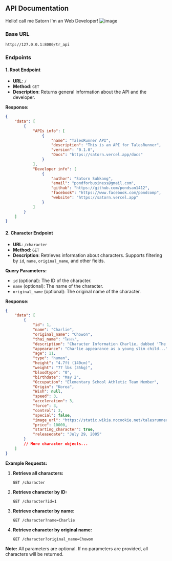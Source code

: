 ## API Documentation
Hello! call me Satorn I'm an Web Developer!
![image](https://github.com/user-attachments/assets/d1d862f4-56be-4f02-9abc-682ba9de6c2e)

### Base URL
```
http://127.0.0.1:8000/tr_api
```

### Endpoints

#### 1. Root Endpoint

- **URL**: `/`
- **Method**: `GET`
- **Description**: Returns general information about the API and the developer.

**Response:**

```json
{
    "data": [
        {
            "APIs info": [
                {
                    "name": "TalesRunner API",
                    "description": "This is an API for TalesRunner",
                    "version": "0.1.0",
                    "Docs": "https://satorn.vercel.app/docs"
                }
            ],
            "Developer info": [
                {
                    "author": "Satorn Sukkang",
                    "email": "pondforbusiness@gmail.com",
                    "github": "https://github.com/pondsan1412",
                    "facebook": "https://www.facebook.com/pondcomp",
                    "website": "https://satorn.vercel.app"
                }
            ]
        }
    ]
}
```

#### 2. Character Endpoint

- **URL**: `/character`
- **Method**: `GET`
- **Description**: Retrieves information about characters. Supports filtering by `id`, `name`, `original_name`, and other fields.

**Query Parameters:**

- `id` (optional): The ID of the character.
- `name` (optional): The name of the character.
- `original_name` (optional): The original name of the character.

**Response:**

```json
{
    "data": [
        {
            "id": 1,
            "name": "Charlie",
            "original_name": "Chowon",
            "thai_name": "โชวอน",
            "description": "Character Information Charlie, dubbed 'The Athlete'...",
            "appearance": "Charlie appearance as a young slim child...",
            "age": 11,
            "type": "human",
            "height": "4.7ft (140cm)",
            "weight": "77 lbs (35kg)",
            "bloodtype": "0",
            "birthdate": "May 2",
            "Occupation": "Elementary School Athletic Team Member",
            "Origin": "Korea",
            "Wish": null,
            "speed": 3,
            "acceleration": 3,
            "force": 3,
            "control": 3,
            "special": false,
            "image_url": "https://static.wikia.nocookie.net/talesrunner-sg/images/c/c9/Charlie.png/revision/latest?cb=20140101024429",
            "price": 10000,
            "starting_character": true,
            "releasedate": "July 29, 2005"
        }
        // More character objects...
    ]
}
```

**Example Requests:**

1. **Retrieve all characters:**

   ```
   GET /character
   ```

2. **Retrieve character by ID:**

   ```
   GET /character?id=1
   ```

3. **Retrieve character by name:**

   ```
   GET /character?name=Charlie
   ```

4. **Retrieve character by original name:**

   ```
   GET /character?original_name=Chowon
   ```

**Note:** All parameters are optional. If no parameters are provided, all characters will be returned.


